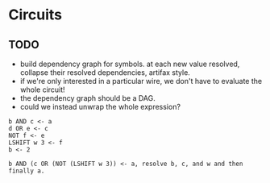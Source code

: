 # Circuits

## TODO
- build dependency graph for symbols. at each new value resolved, collapse their resolved dependencies, artifax style.
- if we're only interested in a particular wire, we don't have to evaluate the whole circuit!
- the dependency graph should be a DAG.
- could we instead unwrap the whole expression? 

```
b AND c <- a
d OR e <- c
NOT f <- e
LSHIFT w 3 <- f
b <- 2

b AND (c OR (NOT (LSHIFT w 3)) <- a, resolve b, c, and w and then finally a.
```